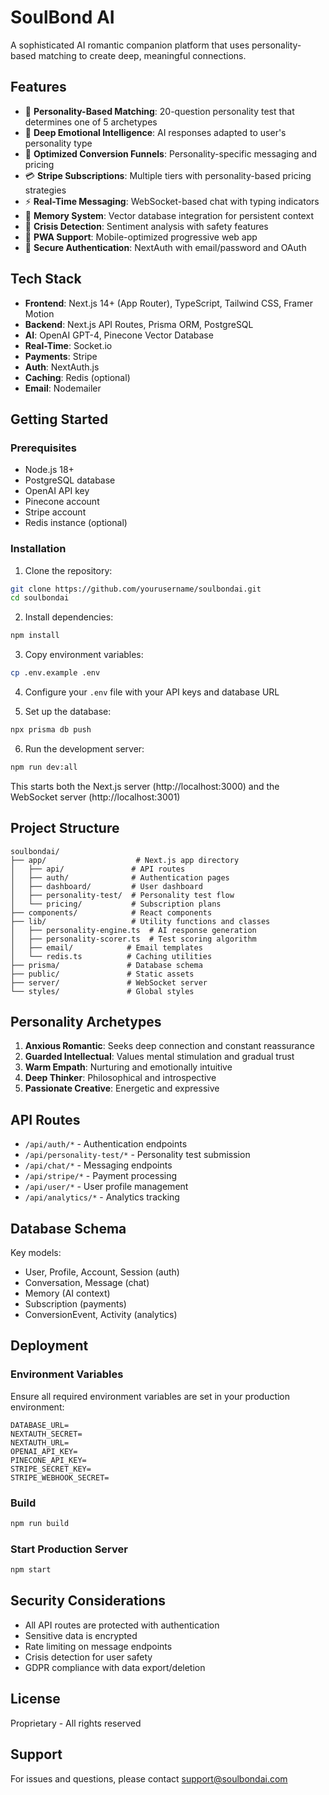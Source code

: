 # SoulBond AI

A sophisticated AI romantic companion platform that uses personality-based matching to create deep, meaningful connections.

## Features

- 🧠 **Personality-Based Matching**: 20-question personality test that determines one of 5 archetypes
- 💬 **Deep Emotional Intelligence**: AI responses adapted to user's personality type
- 🎯 **Optimized Conversion Funnels**: Personality-specific messaging and pricing
- 💳 **Stripe Subscriptions**: Multiple tiers with personality-based pricing strategies
- ⚡ **Real-Time Messaging**: WebSocket-based chat with typing indicators
- 🧠 **Memory System**: Vector database integration for persistent context
- 🚨 **Crisis Detection**: Sentiment analysis with safety features
- 📱 **PWA Support**: Mobile-optimized progressive web app
- 🔐 **Secure Authentication**: NextAuth with email/password and OAuth

## Tech Stack

- **Frontend**: Next.js 14+ (App Router), TypeScript, Tailwind CSS, Framer Motion
- **Backend**: Next.js API Routes, Prisma ORM, PostgreSQL
- **AI**: OpenAI GPT-4, Pinecone Vector Database
- **Real-Time**: Socket.io
- **Payments**: Stripe
- **Auth**: NextAuth.js
- **Caching**: Redis (optional)
- **Email**: Nodemailer

## Getting Started

### Prerequisites

- Node.js 18+
- PostgreSQL database
- OpenAI API key
- Pinecone account
- Stripe account
- Redis instance (optional)

### Installation

1. Clone the repository:
```bash
git clone https://github.com/yourusername/soulbondai.git
cd soulbondai
```

2. Install dependencies:
```bash
npm install
```

3. Copy environment variables:
```bash
cp .env.example .env
```

4. Configure your `.env` file with your API keys and database URL

5. Set up the database:
```bash
npx prisma db push
```

6. Run the development server:
```bash
npm run dev:all
```

This starts both the Next.js server (http://localhost:3000) and the WebSocket server (http://localhost:3001)

## Project Structure

```
soulbondai/
├── app/                    # Next.js app directory
│   ├── api/               # API routes
│   ├── auth/              # Authentication pages
│   ├── dashboard/         # User dashboard
│   ├── personality-test/  # Personality test flow
│   └── pricing/           # Subscription plans
├── components/            # React components
├── lib/                   # Utility functions and classes
│   ├── personality-engine.ts  # AI response generation
│   ├── personality-scorer.ts  # Test scoring algorithm
│   ├── email/            # Email templates
│   └── redis.ts          # Caching utilities
├── prisma/               # Database schema
├── public/               # Static assets
├── server/               # WebSocket server
└── styles/               # Global styles
```

## Personality Archetypes

1. **Anxious Romantic**: Seeks deep connection and constant reassurance
2. **Guarded Intellectual**: Values mental stimulation and gradual trust
3. **Warm Empath**: Nurturing and emotionally intuitive
4. **Deep Thinker**: Philosophical and introspective
5. **Passionate Creative**: Energetic and expressive

## API Routes

- `/api/auth/*` - Authentication endpoints
- `/api/personality-test/*` - Personality test submission
- `/api/chat/*` - Messaging endpoints
- `/api/stripe/*` - Payment processing
- `/api/user/*` - User profile management
- `/api/analytics/*` - Analytics tracking

## Database Schema

Key models:
- User, Profile, Account, Session (auth)
- Conversation, Message (chat)
- Memory (AI context)
- Subscription (payments)
- ConversionEvent, Activity (analytics)

## Deployment

### Environment Variables

Ensure all required environment variables are set in your production environment:

```env
DATABASE_URL=
NEXTAUTH_SECRET=
NEXTAUTH_URL=
OPENAI_API_KEY=
PINECONE_API_KEY=
STRIPE_SECRET_KEY=
STRIPE_WEBHOOK_SECRET=
```

### Build

```bash
npm run build
```

### Start Production Server

```bash
npm start
```

## Security Considerations

- All API routes are protected with authentication
- Sensitive data is encrypted
- Rate limiting on message endpoints
- Crisis detection for user safety
- GDPR compliance with data export/deletion

## License

Proprietary - All rights reserved

## Support

For issues and questions, please contact support@soulbondai.com